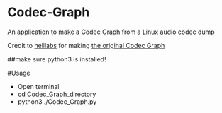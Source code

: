 # Codec-Graph
An application to make a Codec Graph from a Linux audio codec dump

Credit to [helllabs](http://helllabs.org/) for making [the original Codec Graph](http://helllabs.org/codecgraph/)


##make sure python3 is installed!

#Usage
- Open terminal
- cd Codec_Graph_directory
- python3 ./Codec_Graph.py
